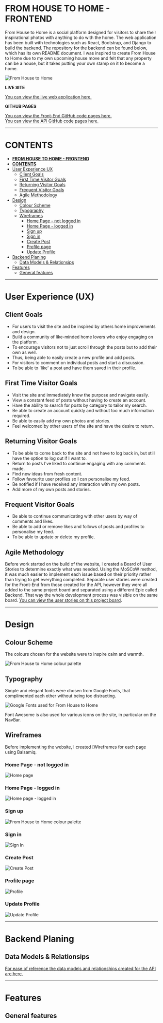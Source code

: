# **FROM HOUSE TO HOME - FRONTEND**

From House to Home is a social plafform designed for visitors to share their inspirational photos with anything to do with the home. The web application has been built with technologies such as React, Bootstrap, and Django to build the backend. The repository for the backend can be found below, which has its own README document. I was inspired to create From House to Home due to my own upcoming house move and felt that any property can be a house, but it takes putting your own stamp on it to become a home.

![From House to Home](docs/images/responsive.webp)

**LIVE SITE**

[You can view the live web application here.](https://from-house-to-home-b7afcfcc32e9.herokuapp.com/)

**GITHUB PAGES**

[You can view the Front-End GitHub code pages here.](https://github.com/rachaelbabister/from-house-to-home)<br>
[You can view the API GitHub code pages here.](https://github.com/rachaelbabister/from-house-to-home-api)

---

# **CONTENTS**

<!-- TOC -->

- [**FROM HOUSE TO HOME - FRONTEND**](#from-house-to-home---frontend)
- [**CONTENTS**](#contents)
- [User Experience UX](#user-experience-ux)
    - [Client Goals](#client-goals)
    - [First Time Visitor Goals](#first-time-visitor-goals)
    - [Returning Visitor Goals](#returning-visitor-goals)
    - [Frequent Visitor Goals](#frequent-visitor-goals)
    - [Agile Methodology](#agile-methodology)
- [Design](#design)
    - [Colour Scheme](#colour-scheme)
    - [Typography](#typography)
    - [Wireframes](#wireframes)
        - [Home Page - not logged in](#home-page---not-logged-in)
        - [Home Page - logged in](#home-page---logged-in)
        - [Sign up](#sign-up)
        - [Sign in](#sign-in)
        - [Create Post](#create-post)
        - [Profile page](#profile-page)
        - [Update Profile](#update-profile)
- [Backend Planing](#backend-planing)
    - [Data Models & Relationsips](#data-models--relationsips)
- [Features](#features)
    - [General features](#general-features)

<!-- /TOC -->

---

# User Experience (UX)

## Client Goals

- For users to visit the site and be inspired by others home improvements and design.
- Build a community of like-minded home lovers who enjoy engaging on the platform.
- To encourage visitors not to just scroll through the posts but to add their own as well.
- Thus, being able to easily create a new profile and add posts.
- For visitors to comment on individual posts and start a discussion.
- To be able to 'like' a post and have them saved in their profile.

## First Time Visitor Goals

- Visit the site and immediately know the purpose and navigate easily.
- View a constant feed of posts without having to create an account. 
- Have the ability to search for posts by category to tailor my search.
- Be able to create an account quickly and without too much information required.
- Be able to easily add my own photos and stories.
- Feel welcomed by other users of the site and have the desire to return.

## Returning Visitor Goals

- To be able to come back to the site and not have to log back in, but still have the option to log out if I want to.
- Return to posts I've liked to continue engaging with any comments made.
- Find new ideas from fresh content.
- Follow favourite user profiles so I can personalise my feed.
- Be notified if I have received any interaction with my own posts.
- Add more of my own posts and stories.

## Frequent Visitor Goals

- Be able to continue communicating with other users by way of comments and likes.
- Be able to add or remove likes and follows of posts and profiles to personalise my feed.
- To be able to update or delete my profile.

## Agile Methodology

Before work started on the build of the website, I created a Board of User Stories to determine exactly what was needed. Using the MoSCoW method, it was much easier to implement each issue based on their priority rather than trying to get everything completed. Separate user stories were created for the Front-End from those created for the API, however they were all added to the same project board and separated using a different Epic called Backend. That way the whole development process was visible on the same board. [You can view the user stories on this project board](https://github.com/users/rachaelbabister/projects/4).

---

# Design

## Colour Scheme

The colours chosen for the website were to inspire calm and warmth.

![From House to Home colour palette](docs/images/colour-palette.png)

## Typography

Simple and elegant fonts were chosen from Google Fonts, that complimented each other without being too distracting. 

![Google Fonts used for From House to Home](docs/images/googlefonts.webp)

Font Awesome is also used for various icons on the site, in particular on the NavBar.

## Wireframes

Before implementing the website, I created [Wireframes for each page using Balsamiq.

### Home Page - not logged in

![Home page](/docs/images/wireframes/Home-loggedin.webp)

### Home Page - logged in

![Home page - logged in](/docs/images/wireframes/Home-loggedin.webp)

### Sign up

![From House to Home colour palette](/docs/images/wireframes/SignUp.webp)

### Sign in

![Sign In](/docs/images/wireframes/SignIn.webp)

### Create Post

![Create Post](/docs/images/wireframes/CreatePost.webp)

### Profile page

![Profile](/docs/images/wireframes/Profile.webp)

### Update Profile

![Update Profile](/docs/images/wireframes/UpdateProfile.webp)

---

# Backend Planing

## Data Models & Relationsips

[For ease of reference the data models and relationships created for the API are here.](https://github.com/rachaelbabister/from-house-to-home-api?tab=readme-ov-file#data-models)

---

# Features

## General features 


